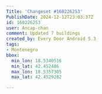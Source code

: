 ```yaml
---
Title: 'Changeset #160226253'
PublishDate: 2024-12-12T23:03:37Z
id: 160226253
user: Ancap-chan
comment: Updated 7 buildings
created_by: Every Door Android 5.3
tags:
- Montenegro
bbox:
  min_lon: 18.5340516
  min_lat: 42.452486
  max_lon: 18.5357305
  max_lat: 42.4529282

---
```

